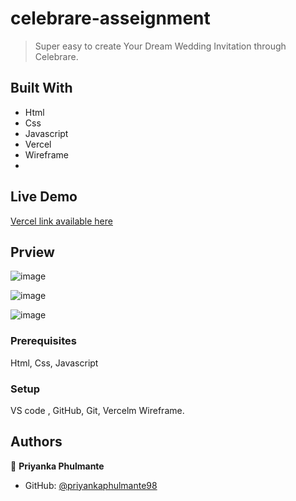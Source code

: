 # celebrare-asseignment

> Super easy to create Your Dream Wedding Invitation through Celebrare. 

## Built With
- Html 
- Css
- Javascript
- Vercel
- Wireframe
- 
## Live Demo 

[Vercel link available here](https://celebrare-asseignment.vercel.app)

## Prview 

![image](https://github.com/priyankaphulmante98/celebrare-asseignment/assets/103947245/57f25954-d37e-4951-baeb-f544c5c714d3)

![image](https://github.com/priyankaphulmante98/celebrare-asseignment/assets/103947245/a8948bae-84ee-475f-9ac9-94c9bc85e9c4)

![image](https://github.com/priyankaphulmante98/celebrare-asseignment/assets/103947245/7647464d-0447-4256-88fd-bc43f854f652)


### Prerequisites
Html, Css, Javascript

### Setup
VS code , GitHub, Git, Vercelm Wireframe.


## Authors

👤 **Priyanka Phulmante**

- GitHub: [@priyankaphulmante98](https://github.com/priyankaphulmante98)

